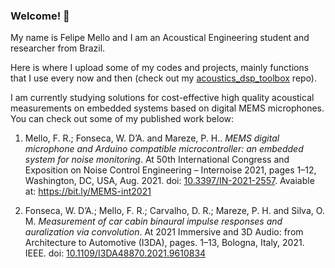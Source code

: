 ### Welcome! :mage:

<!--
**felipe-mello/felipe-mello** is a ✨ _special_ ✨ repository because its `README.md` (this file) appears on your GitHub profile.

Here are some ideas to get you started:

- 🔭 I’m currently working on ...
- 🌱 I’m currently learning ...
- 👯 I’m looking to collaborate on ...
- 🤔 I’m looking for help with ...
- 💬 Ask me about ...
- 📫 How to reach me: ...
- 😄 Pronouns: ...
- ⚡ Fun fact: ...
-->


My name is Felipe Mello and I am an Acoustical Engineering student and researcher from Brazil. 

Here is where I upload some of my codes and projects, mainly functions that I use every now and then (check out my [acoustics_dsp_toolbox](https://github.com/felipe-mello/acoustics_dsp_toolbox) repo).

I am currently studying solutions for cost-effective high quality acoustical measurements on embedded systems based on digital MEMS microphones. You can check out some of my published work below:

1. Mello, F. R.; Fonseca, W. D’A. and Mareze, P. H.. *MEMS digital microphone and Arduino compatible microcontroller: an embedded system for noise monitoring*. At 50th International Congress and Exposition on Noise Control Engineering – Internoise 2021, pages 1–12, Washington, DC, USA, Aug. 2021. doi: [10.3397/IN-2021-2557](https://www.ingentaconnect.com/content/ince/incecp/2021/00000263/00000003/art00106;jsessionid=23cc68cv5xrct.x-ic-live-01). Avaiable at: https://bit.ly/MEMS-int2021  

2. Fonseca, W. D’A.; Mello, F. R.; Carvalho, D. R.; Mareze, P. H. and Silva, O. M. *Measurement of car cabin binaural impulse responses and auralization via convolution*. At 2021 Immersive and 3D Audio: from Architecture to Automotive (I3DA), pages. 1–13, Bologna, Italy, 2021. IEEE. doi: [10.1109/I3DA48870.2021.9610834](http://dx.doi.org/10.1109/I3DA48870.2021.9610834)
